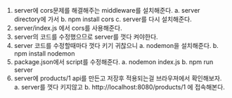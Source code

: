 1. server에 cors문제를 해결해주는 middleware를 설치해준다.
   a. server directory에 가서
   b. npm install cors
   c. server를 다시 설치해준다.
2. server/index.js 에서 cors를 사용해준다.
3. server의 코드를 수정했으므로 server를 껏다 켜야한다.
4. server 코드를 수정할때마다 껏다 키기 귀찮으니
   a. nodemon을 설치해준다.
   b. npm install nodemon
5. package.json에서 script를 수정해준다.
   a. nodemon index.js
   b. npm run server
6. server에 products/1 api를 만든고 저장후 적용되는걸 브라우져에서 확인해보자.
   a. server를 껏다 키지않고
   b. http://localhost:8080/products/1 에 접속해본다.
